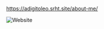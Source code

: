 https://adigitoleo.srht.site/about-me/

![Website](https://img.shields.io/website?url=https%3A%2F%2Fadigitoleo.srht.site)
